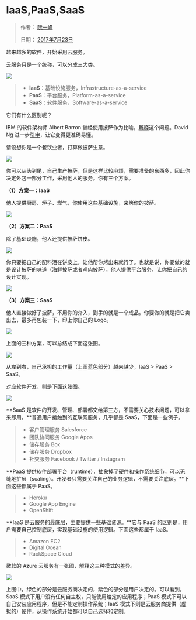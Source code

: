 # IaaS,PaaS,SaaS

> 作者： [阮一峰](http://www.ruanyifeng.com/)
>
> 日期： [2017年7月23日](http://www.ruanyifeng.com/blog/2017/07/)

越来越多的软件，开始采用云服务。

云服务只是一个统称，可以分成三大类。

![](http://www.ruanyifeng.com/blogimg/asset/2017/bg2017072301.jpg)

> * **IaaS**：基础设施服务，Infrastructure-as-a-service
> * **PaaS**：平台服务，Platform-as-a-service
> * **SaaS**：软件服务，Software-as-a-service

它们有什么区别呢？

IBM 的软件架构师 Albert Barron 曾经使用披萨作为比喻，[解释](https://www.linkedin.com/pulse/20140730172610-9679881-pizza-as-a-service)这个问题。David Ng 进一步[引申](https://m.oursky.com/saas-paas-and-iaas-explained-in-one-graphic-d56c3e6f4606)，让它变得更准确易懂。

请设想你是一个餐饮业者，打算做披萨生意。

![](http://www.ruanyifeng.com/blogimg/asset/2017/bg2017072302.jpg)

你可以从头到尾，自己生产披萨，但是这样比较麻烦，需要准备的东西多，因此你决定外包一部分工作，采用他人的服务。你有三个方案。

**（1）方案一：IaaS**

他人提供厨房、炉子、煤气，你使用这些基础设施，来烤你的披萨。

![](http://www.ruanyifeng.com/blogimg/asset/2017/bg2017072303.jpg)

**（2）方案二：PaaS**

除了基础设施，他人还提供披萨饼皮。

![](http://www.ruanyifeng.com/blogimg/asset/2017/bg2017072304.jpg)

你只要把自己的配料洒在饼皮上，让他帮你烤出来就行了。也就是说，你要做的就是设计披萨的味道（海鲜披萨或者鸡肉披萨），他人提供平台服务，让你把自己的设计实现。

![](http://www.ruanyifeng.com/blogimg/asset/2017/bg2017072308.jpg)

**（3）方案三：SaaS**

他人直接做好了披萨，不用你的介入，到手的就是一个成品。你要做的就是把它卖出去，最多再包装一下，印上你自己的 Logo。

![](http://www.ruanyifeng.com/blogimg/asset/2017/bg2017072305.jpg)

上面的三种方案，可以总结成下面这张图。

![](http://www.ruanyifeng.com/blogimg/asset/2017/bg2017072306.png)

从左到右，自己承担的工作量（上图蓝色部分）越来越少，IaaS &gt; PaaS &gt; SaaS。

对应软件开发，则是下面这张图。

![](http://www.ruanyifeng.com/blogimg/asset/2017/bg2017072307.jpg)

**SaaS 是软件的开发、管理、部署都交给第三方，不需要关心技术问题，可以拿来即用。**普通用户接触到的互联网服务，几乎都是 SaaS，下面是一些例子。

> * 客户管理服务 Salesforce
> * 团队协同服务 Google Apps
> * 储存服务 Box
> * 储存服务 Dropbox
> * 社交服务 Facebook / Twitter / Instagram

**PaaS 提供软件部署平台（runtime），抽象掉了硬件和操作系统细节，可以无缝地扩展（scaling）。开发者只需要关注自己的业务逻辑，不需要关注底层。**下面这些都属于 PaaS。

> * Heroku
> * Google App Engine
> * OpenShift

**IaaS 是云服务的最底层，主要提供一些基础资源。**它与 PaaS 的区别是，用户需要自己控制底层，实现基础设施的使用逻辑。下面这些都属于 IaaS。

> * Amazon EC2
> * Digital Ocean
> * RackSpace Cloud

微软的 Azure 云服务有一张图，解释这三种模式的差异。

![](https://www.wangbase.com/blogimg/asset/201908/bg2019081706.jpg)

上图中，绿色的部分是云服务商决定的，紫色的部分是用户决定的。可以看到，SaaS 模式下用户没有任何自主权，只能使用给定的应用程序；PaaS 模式下可以自己安装应用程序，但是不能定制操作系统；IaaS 模式下则是云服务商提供（虚拟的）硬件，从操作系统开始都可以自己选择和定制。

